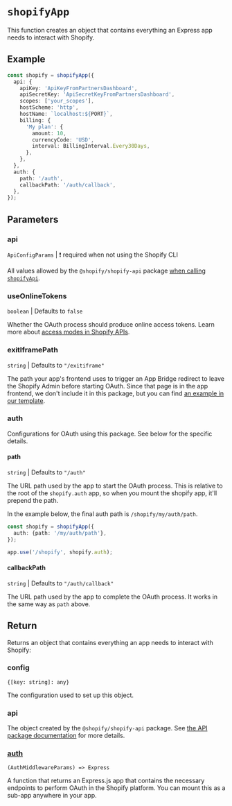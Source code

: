 # `shopifyApp`

This function creates an object that contains everything an Express app needs to interact with Shopify.

## Example

```ts
const shopify = shopifyApp({
  api: {
    apiKey: 'ApiKeyFromPartnersDashboard',
    apiSecretKey: 'ApiSecretKeyFromPartnersDashboard',
    scopes: ['your_scopes'],
    hostScheme: 'http',
    hostName: `localhost:${PORT}`,
    billing: {
      'My plan': {
        amount: 10,
        currencyCode: 'USD',
        interval: BillingInterval.Every30Days,
      },
    },
  },
  auth: {
    path: '/auth',
    callbackPath: '/auth/callback',
  },
});
```

## Parameters

### api

`ApiConfigParams` | :exclamation: required when not using the Shopify CLI

All values allowed by the `@shopify/shopify-api` package [when calling `shopifyApi`](https://github.com/Shopify/shopify-api-node/blob/shopify_api_next/README.md#configurations).

### useOnlineTokens

`boolean` | Defaults to `false`

Whether the OAuth process should produce online access tokens. Learn more about [access modes in Shopify APIs](https://shopify.dev/apps/auth/oauth/access-modes).

### exitIframePath

`string` | Defaults to `"/exitiframe"`

The path your app's frontend uses to trigger an App Bridge redirect to leave the Shopify Admin before starting OAuth.
Since that page is in the app frontend, we don't include it in this package, but you can find [an example in our template](https://github.com/Shopify/shopify-frontend-template-react/blob/main/pages/ExitIframe.jsx).

### auth

Configurations for OAuth using this package.
See below for the specific details.

#### path

`string` | Defaults to `"/auth"`

The URL path used by the app to start the OAuth process.
This is relative to the root of the `shopify.auth` app, so when you mount the shopify app, it'll prepend the path.

In the example below, the final auth path is `/shopify/my/auth/path`.

```ts
const shopify = shopifyApp({
  auth: {path: '/my/auth/path'},
});

app.use('/shopify', shopify.auth);
```

#### callbackPath

`string` | Defaults to `"/auth/callback"`

The URL path used by the app to complete the OAuth process.
It works in the same way as `path` above.

## Return

Returns an object that contains everything an app needs to interact with Shopify:

### config

`{[key: string]: any}`

The configuration used to set up this object.

### api

The object created by the `@shopify/shopify-api` package. See [the API package documentation](https://github.com/Shopify/shopify-api-node/tree/shopify_api_next#getting-started) for more details.

### [auth](./auth.md)

`(AuthMiddlewareParams) => Express`

A function that returns an Express.js app that contains the necessary endpoints to perform OAuth in the Shopify platform.
You can mount this as a sub-app anywhere in your app.
